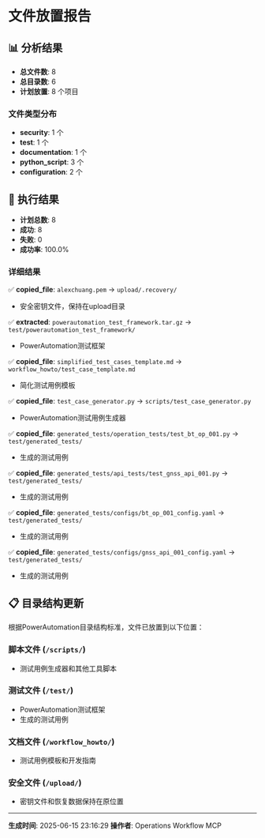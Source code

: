 # 文件放置报告

## 📊 分析结果
- **总文件数**: 8
- **总目录数**: 6
- **计划放置**: 8 个项目

### 文件类型分布
- **security**: 1 个
- **test**: 1 个
- **documentation**: 1 个
- **python_script**: 3 个
- **configuration**: 2 个

## 🎯 执行结果
- **计划总数**: 8
- **成功**: 8
- **失败**: 0
- **成功率**: 100.0%

### 详细结果
✅ **copied_file**: `alexchuang.pem` → `upload/.recovery/`
   - 安全密钥文件，保持在upload目录

✅ **extracted**: `powerautomation_test_framework.tar.gz` → `test/powerautomation_test_framework/`
   - PowerAutomation测试框架

✅ **copied_file**: `simplified_test_cases_template.md` → `workflow_howto/test_case_template.md`
   - 简化测试用例模板

✅ **copied_file**: `test_case_generator.py` → `scripts/test_case_generator.py`
   - PowerAutomation测试用例生成器

✅ **copied_file**: `generated_tests/operation_tests/test_bt_op_001.py` → `test/generated_tests/`
   - 生成的测试用例

✅ **copied_file**: `generated_tests/api_tests/test_gnss_api_001.py` → `test/generated_tests/`
   - 生成的测试用例

✅ **copied_file**: `generated_tests/configs/bt_op_001_config.yaml` → `test/generated_tests/`
   - 生成的测试用例

✅ **copied_file**: `generated_tests/configs/gnss_api_001_config.yaml` → `test/generated_tests/`
   - 生成的测试用例


## 📋 目录结构更新

根据PowerAutomation目录结构标准，文件已放置到以下位置：

### 脚本文件 (`/scripts/`)
- 测试用例生成器和其他工具脚本

### 测试文件 (`/test/`)
- PowerAutomation测试框架
- 生成的测试用例

### 文档文件 (`/workflow_howto/`)
- 测试用例模板和开发指南

### 安全文件 (`/upload/`)
- 密钥文件和恢复数据保持在原位置

---
**生成时间**: 2025-06-15 23:16:29
**操作者**: Operations Workflow MCP
